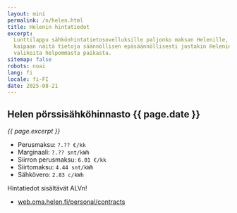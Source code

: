 ```yaml
---
layout: mini
permalink: /n/helen.html
title: Helenin hintatiedot
excerpt:
  Lunttilappu sähkönhintatietosovelluksille paljonko maksan Helenille, sillä
  kaipaan näitä tietoja säännöllisen epäsäännöllisesti jostakin Helenin
  valikoita helpommasta paikasta.
sitemap: false
robots: noai
lang: fi
locale: fi-FI
date: 2025-08-21
---
```


## Helen pörssisähköhinnasto {{ page.date }}

_{{ page.excerpt }}_

- Perusmaksu: `?.?? €/kk`
- Marginaali: `?.?? snt/kWh`
- Siirron perusmaksu: `6.01 €/kk`
- Siirtomaksu: `4.44 snt/kWh`
- Sähkövero: `2.83 c/kWh`

Hintatiedot sisältävät ALVn!

- [web.oma.helen.fi/personal/contracts](https://web.oma.helen.fi/personal/contracts)
